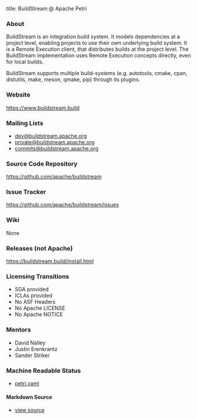 title: BuildStream @ Apache Petri
<!-- Licensed under ALv2 -->

### About

BuildStream is an integration build system.
It models dependencies at a project level, enabling projects to use their own underlying build system.
It is a Remote Execution client, that distributes builds at the project level.
The BuildStream implementation uses Remote Execution concepts directly, even for local builds.

BuildStream supports multiple build-systems (e.g. autotools, cmake, cpan, distutils, make, meson, qmake, pip)
through its plugins.

### Website

https://www.buildstream.build

### Mailing Lists

- dev@buildstream.apache.org
- private@buildstream.apache.org
- commits@buildstream.apache.org

### Source Code Repository

https://github.com/apache/buildstream

### Issue Tracker

https://github.com/apache/buildstream/issues

### Wiki

None

### Releases (not Apache)

https://buildstream.build/install.html

### Licensing Transitions

- SGA provided
- ICLAs provided
- No ASF Headers
- No Apache LICENSE
- No Apache NOTICE

### Mentors

* David Nalley
* Justin Erenkrantz
* Sander Striker

### Machine Readable Status

- [petri.yaml](https://github.com/apache/petri-site/blob/master/content/info.yaml)

#### Markdown Source

- [view source](https://github.com/apache/petri-site/blob/master/content/pages/buildstream.md)
